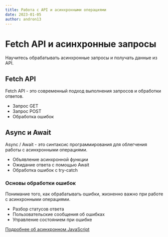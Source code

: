 ```yaml
---
title: Работа с API и асинхронными операциями
date: 2023-01-05
author: andron13
---
```


# Fetch API и асинхронные запросы

Научитесь обрабатывать асинхронные запросы и получать данные из API.

## Fetch API

Fetch API - это современный подход выполнения запросов и обработки ответов.

- Запрос GET
- Запрос POST
- Обработка ошибок

## Async и Await

Async / Await - это синтаксис программирования для облегчения работы с асинхронными операциями.

- Объявление асинхронной функции
- Ожидание ответа с помощью Await
- Обработка ошибок с try-catch

### Основы обработки ошибок

Понимание того, как обрабатывать ошибки, жизненно важно при работе с асинхронными операциями.

- Разбор статусов ответа
- Пользовательские сообщения об ошибках
- Управление состоянием при ошибке

[Подробнее об асинхронном JavaScript](https://developer.mozilla.org/ru/docs/Learn/JavaScript/Asynchronous)

